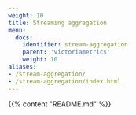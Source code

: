 ```yaml
---
weight: 10
title: Streaming aggregation
menu:
  docs:
    identifier: stream-aggregation
    parent: 'victoriametrics'
    weight: 10
aliases:
- /stream-aggregation/
- /stream-aggregation/index.html
---
```

{{% content "README.md" %}}
